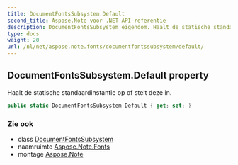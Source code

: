 ```yaml
---
title: DocumentFontsSubsystem.Default
second_title: Aspose.Note voor .NET API-referentie
description: DocumentFontsSubsystem eigendom. Haalt de statische standaardinstantie op of stelt deze in.
type: docs
weight: 20
url: /nl/net/aspose.note.fonts/documentfontssubsystem/default/
---
```

## DocumentFontsSubsystem.Default property

Haalt de statische standaardinstantie op of stelt deze in.

```csharp
public static DocumentFontsSubsystem Default { get; set; }
```

### Zie ook

* class [DocumentFontsSubsystem](../)
* naamruimte [Aspose.Note.Fonts](../../documentfontssubsystem/)
* montage [Aspose.Note](../../../)


